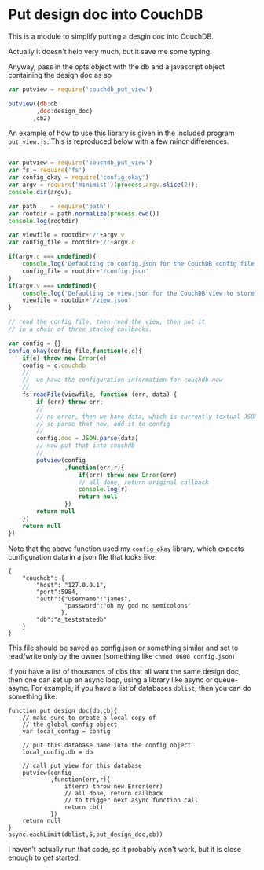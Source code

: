 # Put design doc into  CouchDB

This is a module to simplify putting a desgin doc into  CouchDB.

Actually it doesn't help very much, but it save me some typing.

Anyway, pass in the opts object with the db and a javascript object
containing the design doc as so

```javascript
var putview = require('couchdb_put_view')

putview({db:db
        ,doc:design_doc}
       ,cb2)
```

An example of how to use this library is given in the included program
`put_view.js`.  This is  reproduced below with a few minor differences.

```javascript

var putview = require('couchdb_put_view')
var fs = require('fs')
var config_okay = require('config_okay')
var argv = require('minimist')(process.argv.slice(2));
console.dir(argv);

var path    = require('path')
var rootdir = path.normalize(process.cwd())
console.log(rootdir)

var viewfile = rootdir+'/'+argv.v
var config_file = rootdir+'/'+argv.c

if(argv.c === undefined){
    console.log('Defaulting to config.json for the CouchDB config file.  Change by using the -c option')
    config_file = rootdir+'/config.json'
}
if(argv.v === undefined){
    console.log('Defaulting to view.json for the CouchDB view to store.  Change by using the -v option')
    viewfile = rootdir+'/view.json'
}

// read the config file, then read the view, then put it
// in a chain of three stacked callbacks.

var config = {}
config_okay(config_file,function(e,c){
    if(e) throw new Error(e)
    config = c.couchdb
    //
    //  we have the configuration information for couchdb now
    //
    fs.readFile(viewfile, function (err, data) {
        if (err) throw err;
        //
        // no error, then we have data, which is currently textual JSON
        // so parse that now, add it to config
        //
        config.doc = JSON.parse(data)
        // now put that into couchdb
        //
        putview(config
                ,function(err,r){
                    if(err) throw new Error(err)
                    // all done, return original callback
                    console.log(r)
                    return null
                })
        return null
    })
    return null
})

```

Note that the above function used my `config_okay` library, which
expects configuration data in a json file that looks like:

```
{
    "couchdb": {
        "host": "127.0.0.1",
        "port":5984,
        "auth":{"username":"james",
                "password":"oh my god no semicolons"
               },
        "db":"a_teststatedb"
    }
}
```

This file should be saved as config.json or something similar and set
to read/write only by the owner (something like `chmod 0600
config.json`)


If you have a list of thousands of dbs that all want the same design
doc, then one can set up an async loop, using a library like async or
queue-async.  For example, if you have a list of databases `dblist`,
then you can do something like:

```
function put_design_doc(db,cb){
    // make sure to create a local copy of
    // the global config object
    var local_config = config

    // put this database name into the config object
    local_config.db = db

    // call put view for this database
    putview(config
            ,function(err,r){
                if(err) throw new Error(err)
                // all done, return callback
                // to trigger next async function call
                return cb()
            })
    return null
}
async.eachLimit(dblist,5,put_design_doc,cb))
```

I haven't actually run that code, so it probably won't work, but it is
close enough to get started.
